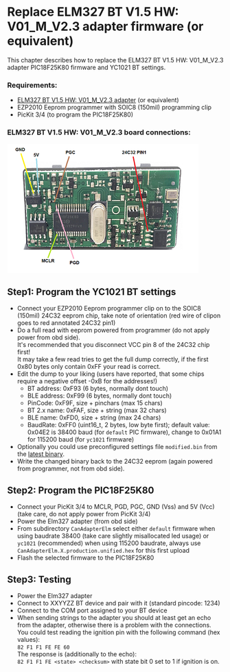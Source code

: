 # Replace ELM327 BT V1.5 HW: V01_M_V2.3 adapter firmware (or equivalent)

This chapter describes how to replace the ELM327 BT V1.5 HW: V01_M_V2.3 adapter PIC18F25K80 firmware and YC1021 BT settings.  

### Requirements:

* [ELM327 BT V1.5 HW: V01_M_V2.3 adapter](https://www.aliexpress.com/item/New-OBDII-Diagnostic-Interface-Super-ELM327-Bluetooth-V1-5-Hardware-PIC18F25K80-Chip-1PCB-Board-ELM-327/32846998449.html) (or equivalent)
* EZP2010 Eeprom programmer with SOIC8 (150mil) programming clip
* PicKit 3/4 (to program the PIC18F25K80)

### ELM327 BT V1.5 HW: V01_M_V2.3 board connections:

[![ELM327 BT V1.5 HW: V01_M_V2.3 board programming connections big](elm327_BT_annotated_24c32_and_pic18f25k80_prog_connections_Small.png "ELM327 BT V1.5 HW: V01_M_V2.3 board programming connections")](elm327_BT_annotated_24c32_and_pic18f25k80_prog_connections_Big.png)

## Step1: Program the YC1021 BT settings
* Connect your EZP2010 Eeprom programmer clip on to the SOIC8 (150mil) 24C32 eeprom chip, take note of orientation (red wire of clipon goes to red annotated 24C32 pin1)
* Do a full read with eeprom powered from programmer (do not apply power from obd side).  
  It's recommended that you disconnect VCC pin 8 of the 24C32 chip first!  
  It may take a few read tries to get the full dump correctly, if the first 0x80 bytes only contain 0xFF your read is correct.
* Edit the dump to your liking (users have reported, that some chips require a negative offset -0xB for the addresses!)
  * BT address: 0xF93 (6 bytes, normally dont touch)
  * BLE address: 0xF99 (6 bytes, normally dont touch)
  * PinCode: 0xF9F, size + pinchars (max 15 chars)
  * BT 2.x name: 0xFAF, size + string (max 32 chars)
  * BLE name: 0xFD0, size + string (max 24 chars)
  * BaudRate: 0xFF0 (uint16_t, 2 bytes, low byte first); default value: 0x04E2 is 38400 baud (for `default` PIC firmware), change to 0x01A1 for 115200 baud (for `yc1021` firmware)
* Optionally you could use preconfigured settings file `modified.bin` from the [latest binary](https://github.com/uholeschak/ediabaslib/releases/latest).
* Write the changed binary back to the 24C32 eeprom (again powered from programmer, not from obd side).  

## Step2: Program the PIC18F25K80
* Connect your PicKit 3/4 to MCLR, PGD, PGC, GND (Vss) and 5V (Vcc) (take care, do not apply power from PicKit 3/4)
* Power the Elm327 adapter (from obd side)
* From subdirectory `CanAdapterElm` select either `default` firmware when using baudrate 38400 (take care slightly misallocated led usage) or `yc1021` (recommended) when using 115200 baudrate, always use `CanAdapterElm.X.production.unified.hex` for this first upload
* Flash the selected firmware to the PIC18F25K80

## Step3: Testing
* Power the Elm327 adapter
* Connect to XXYYZZ BT device and pair with it (standard pincode: 1234)
* Connect to the COM port assigned to your BT device
* When sending strings to the adapter you should at least get an echo from the adapter, otherwise there is a problem with the connections.  
You could test reading the ignition pin with the following command (hex values):  
`82 F1 F1 FE FE 60`  
The response is (additionally to the echo):  
`82 F1 F1 FE <state> <checksum>` with state bit 0 set to 1 if ignition is on.  
